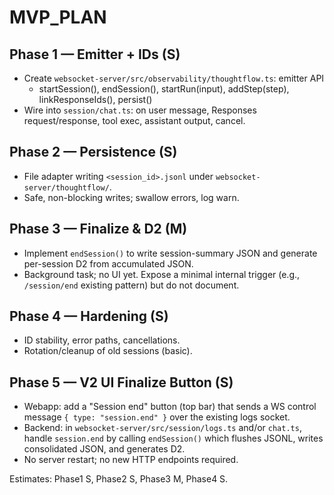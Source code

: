 # MVP_PLAN

## Phase 1 — Emitter + IDs (S)
- Create `websocket-server/src/observability/thoughtflow.ts`: emitter API
  - startSession(), endSession(), startRun(input), addStep(step), linkResponseIds(), persist()
- Wire into `session/chat.ts`: on user message, Responses request/response, tool exec, assistant output, cancel.

## Phase 2 — Persistence (S)
- File adapter writing `<session_id>.jsonl` under `websocket-server/thoughtflow/`.
- Safe, non-blocking writes; swallow errors, log warn.

## Phase 3 — Finalize & D2 (M)
- Implement `endSession()` to write session-summary JSON and generate per-session D2 from accumulated JSON.
- Background task; no UI yet. Expose a minimal internal trigger (e.g., `/session/end` existing pattern) but do not document.

## Phase 4 — Hardening (S)
- ID stability, error paths, cancellations.
- Rotation/cleanup of old sessions (basic).

## Phase 5 — V2 UI Finalize Button (S)
- Webapp: add a "Session end" button (top bar) that sends a WS control message `{ type: "session.end" }` over the existing logs socket.
- Backend: in `websocket-server/src/session/logs.ts` and/or `chat.ts`, handle `session.end` by calling `endSession()` which flushes JSONL, writes consolidated JSON, and generates D2.
- No server restart; no new HTTP endpoints required.

Estimates: Phase1 S, Phase2 S, Phase3 M, Phase4 S.

